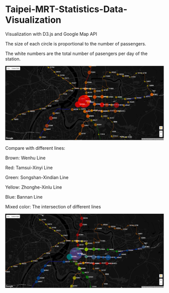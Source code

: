 # Taipei-MRT-Statistics-Data-Visualization
Visualization with D3.js and Google Map API

The size of each circle is proportional to the number of passengers.

The white numbers are the total number of pasengers per day of the station.

![alt tag](https://github.com/ynyeh0221/Taipei-MRT-Statistics-Data-Visualization/blob/gh-pages/Number_of_passengers.png)

Compare with different lines:

Brown: Wenhu Line

Red: Tamsui-Xinyi Line

Green: Songshan-Xindian Line

Yellow: Zhonghe-Xinlu Line

Blue: Bannan Line

Mixed color: The intersection of different lines

![alt tag](https://github.com/ynyeh0221/Taipei-MRT-Statistics-Data-Visualization/blob/gh-pages/Number_of_passengers_lines_compare.png)
